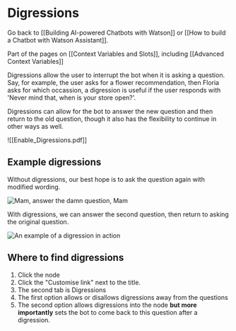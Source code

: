 # Digressions

Go back to [[Building AI-powered Chatbots with Watson]] or [[How to build a Chatbot with Watson Assistant]].

Part of the pages on [[Context Variables and Slots]], including [[Advanced Context Variables]]

Digressions allow the user to interrupt the bot when it is asking a question. Say, for example, the user asks for a flower recommendation, then Floria asks for which occassion, a digression is useful if the user responds with 'Never mind that, when is your store open?'.

Digressions can allow for the bot to answer the new question and then return to the old question, though it also has the flexibility to continue in other ways as well.

![[Enable_Digressions.pdf]]

## Example digressions

Without digressions, our best hope is to ask the question again with modified wording.

![Mam, answer the damn question, Mam](https://i.imgur.com/UXlaj4Q.png)

With digressions, we can answer the second question, then return to asking the original question.

![An example of a digression in action](https://i.imgur.com/quIr2ov.png)

## Where to find digressions

1. Click the node 
2. Click the "Customise link" next to the title.
3. The second tab is Digressions
4. The first option allows or disallows digressions away from the questions
5. The second option allows digressions into the node **but more importantly** sets the bot to come back to this question after a digression.